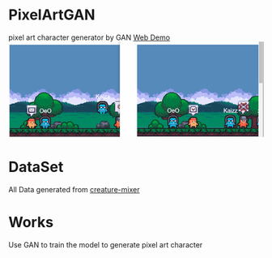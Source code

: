 # PixelArtGAN
pixel art character generator by GAN
[Web Demo](https://kaizziizg.github.io/PixelArtGAN)
![](https://github.com/kaizziizg/PixelArtGAN/blob/main/demo.gif?raw=true)
# DataSet
All Data generated from [creature-mixer](https://kenney.itch.io/creature-mixer)

# Works
Use GAN to train the model to generate pixel art character

